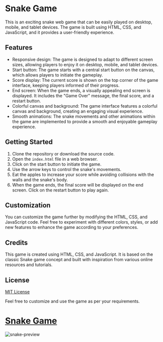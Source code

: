 # Snake Game

This is an exciting snake web game that can be easily played on desktop, mobile, and tablet devices. The game is built using HTML, CSS, and JavaScript, and it provides a user-friendly experience.

## Features

- Responsive design: The game is designed to adapt to different screen sizes, allowing players to enjoy it on desktop, mobile, and tablet devices.
- Start button: The game starts with a central start button on the canvas, which allows players to initiate the gameplay.
- Score display: The current score is shown on the top corner of the game interface, keeping players informed of their progress.
- End screen: When the game ends, a visually appealing end screen is displayed. It includes the "Game Over" message, the final score, and a restart button.
- Colorful canvas and background: The game interface features a colorful canvas and background, creating an engaging visual experience.
- Smooth animations: The snake movements and other animations within the game are implemented to provide a smooth and enjoyable gameplay experience.

## Getting Started

1. Clone the repository or download the source code.
2. Open the `index.html` file in a web browser.
3. Click on the start button to initiate the game.
4. Use the arrow keys to control the snake's movements.
5. Eat the apples to increase your score while avoiding collisions with the walls and the snake's body.
6. When the game ends, the final score will be displayed on the end screen. Click on the restart button to play again.

## Customization

You can customize the game further by modifying the HTML, CSS, and JavaScript code. Feel free to experiment with different colors, styles, or add new features to enhance the game according to your preferences.

## Credits

This game is created using HTML, CSS, and JavaScript. It is based on the classic Snake game concept and built with inspiration from various online resources and tutorials.

## License

[MIT License](LICENSE)

Feel free to customize and use the game as per your requirements.
# [Snake Game]()

![snake-preview](https://user-images.githubusercontent.com/78777681/163033854-f52af2c6-38f9-419c-a4cc-03b5a7b72703.png)
